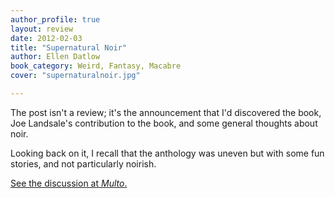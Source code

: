 ```yaml
---
author_profile: true
layout: review
date: 2012-02-03
title: "Supernatural Noir"
author: Ellen Datlow
book_category: Weird, Fantasy, Macabre
cover: "supernaturalnoir.jpg"

---
```

The post isn't a review; it's the announcement that I'd discovered the book, Joe Landsale's contribution to the book, and some general thoughts about noir. 

Looking back on it, I recall that the anthology was uneven but with some fun stories, and not particularly noirish.

[See the discussion at *Multo*.](https://multoghost.wordpress.com/2012/02/03/supernatural-noir/)